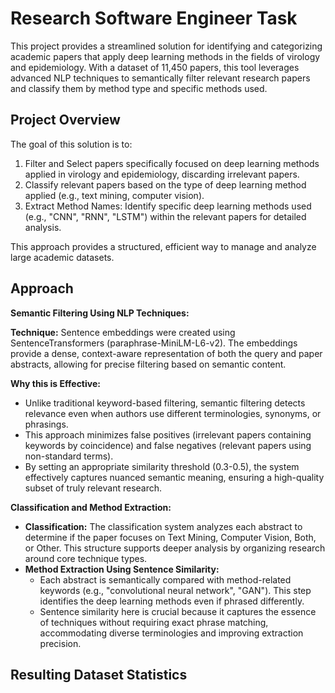 # Research Software Engineer Task
This project provides a streamlined solution for identifying and categorizing academic papers that apply deep learning methods in the fields of virology and epidemiology. With a dataset of 11,450 papers, this tool leverages advanced NLP techniques to semantically filter relevant research papers and classify them by method type and specific methods used.

## Project Overview
The goal of this solution is to:
1.	Filter and Select papers specifically focused on deep learning methods applied in virology and epidemiology, discarding irrelevant papers.
2.	Classify relevant papers based on the type of deep learning method applied (e.g., text mining, computer vision).
3.	Extract Method Names: Identify specific deep learning methods used (e.g., "CNN", "RNN", "LSTM") within the relevant papers for detailed analysis.

This approach provides a structured, efficient way to manage and analyze large academic datasets.

## Approach
**Semantic Filtering Using NLP Techniques:**

**Technique:** Sentence embeddings were created using SentenceTransformers (paraphrase-MiniLM-L6-v2). The embeddings provide a dense, context-aware representation of both the query and paper abstracts, allowing for precise filtering based on semantic content.

**Why this is Effective:**
- Unlike traditional keyword-based filtering, semantic filtering detects relevance even when authors use different terminologies, synonyms, or phrasings.
- This approach minimizes false positives (irrelevant papers containing keywords by coincidence) and false negatives (relevant papers using non-standard terms).
- By setting an appropriate similarity threshold (0.3-0.5), the system effectively captures nuanced semantic meaning, ensuring a high-quality subset of truly relevant research.

**Classification and Method Extraction:**
- **Classification:** The classification system analyzes each abstract to determine if the paper focuses on Text Mining, Computer Vision, Both, or Other. This structure supports deeper analysis by organizing research around core technique types.
- **Method Extraction Using Sentence Similarity:**
  - Each abstract is semantically compared with method-related keywords (e.g., "convolutional neural network", "GAN"). This step identifies the deep learning methods even if phrased differently.
  - Sentence similarity here is crucial because it captures the essence of techniques without requiring exact phrase matching, accommodating diverse terminologies and improving extraction precision.

## Resulting Dataset Statistics
